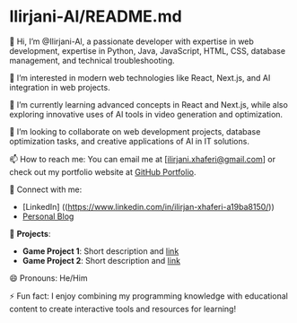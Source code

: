 # Ilirjani-Al/README.md

👋 Hi, I’m @Ilirjani-Al, a passionate developer with expertise in web development, expertise in Python, Java, JavaScript, HTML, CSS, database management, and technical troubleshooting.

👀 I’m interested in modern web technologies like React, Next.js, and AI integration in web projects.

🌱 I’m currently learning advanced concepts in React and Next.js, while also exploring innovative uses of AI tools in video generation and optimization.

💞️ I’m looking to collaborate on web development projects, database optimization tasks, and creative applications of AI in IT solutions.

📫 How to reach me: You can email me at [ilirjani.xhaferi@gmail.com] or check out my portfolio website at [GitHub Portfolio](https://github.com/Ilirjani-Al?tab=projects).

🔗 Connect with me:
- [LinkedIn] ((https://www.linkedin.com/in/ilirjan-xhaferi-a19ba8150/))
- [Personal Blog](https://yourblog.com)

📁 **Projects**:
- **Game Project 1**: Short description and [link](https://github.com/your-repo/game-project1)
- **Game Project 2**: Short description and [link](https://github.com/your-repo/game-project2)

😄 Pronouns: He/Him

⚡ Fun fact: I enjoy combining my programming knowledge with educational content to create interactive tools and resources for learning!
